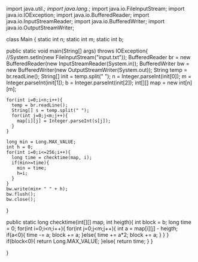 import java.util.*;
import java.lang.*;
import java.io.FileInputStream;
import java.io.IOException;
import java.io.BufferedReader;
import java.io.InputStreamReader;
import java.io.BufferedWriter;
import java.io.OutputStreamWriter;



class Main {
  static int n;
  static int m;
  static int b;
  
  
  public static void main(String[] args) throws IOException{
    //System.setIn(new FileInputStream("input.txt"));
    BufferedReader br = new BufferedReader(new InputStreamReader(System.in));
    BufferedWriter bw = new BufferedWriter(new OutputStreamWriter(System.out));
    String temp = br.readLine();
    String[] init = temp.split(" ");
    n = Integer.parseInt(init[0]);
    m = Integer.parseInt(init[1]);
    b = Integer.parseInt(init[2]);
    int[][] map = new int[n][m];
    
    for(int i=0;i<n;i++){
      temp = br.readLine();
      String[] s = temp.split(" ");
      for(int j=0;j<m;j++){
        map[i][j] = Integer.parseInt(s[j]);
      }
    }

    long min = Long.MAX_VALUE;
    int h = 0;
    for(int i=0;i<=256;i++){
      long time = checktime(map, i);
      if(min>=time){
        min = time;
        h=i;
      }
    }
    bw.write(min+ " " + h);
    bw.flush();
    bw.close();
  }

  public static long checktime(int[][] map, int heigth){
    int block = b;
    long time = 0;
    for(int i=0;i<n;i++){
      for(int j=0;j<m;j++){
        int a = map[i][j] - heigth;
        if(a<0){
          time -= a;
          block += a;
        }else{
          time += a*2;
          block += a;
        }
      }
    }
    if(block<0){
      return Long.MAX_VALUE;
    }else{
      return time;
    }
  }


}

